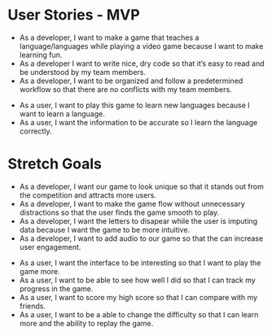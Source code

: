 <h1>User Stories - MVP</h1>
<ul>
    <li>As a developer, I want to make a game that teaches a language/languages while playing a video game because I want to make learning fun.</li>
    <li>As a developer I want to write nice, dry code so that it’s easy to read and be understood by my team members.</li>
    <li>As a developer, I want to be organized and follow a predetermined workflow so that there are no conflicts with my team members.</li>
</ul>
<ul>
    <li>As a user, I want to play this game to learn new languages because I want to learn a language.</li>
    <li>As a user, I want the information to be accurate so I learn the language correctly.</li>
</ul>

<h1>Stretch Goals</h1>
<ul>
    <li>As a developer, I want our game to look unique so that it stands out from the competition and attracts more users.</li>
    <li>As a developer, I want to make the game flow without unnecessary distractions so that the user finds the game smooth to play.</li>
    <li>As a developer, I want the letters to disapear while the user is imputing data because I want the game to be more intuitive.</li>
    <li>As a developer, I want to add audio to our game so that the can increase user engagement.</li>
</ul>
<ul>
    <li>As a user, I want the interface to be interesting so that I want to play the game more.</li>
    <li>As a user, I want to be able to see how well I did so that I can track my progress in the game.</li>
    <li>As a user, I want to score my high score so that I can compare with my friends.</li>
    <li>As a user, I want to be a able to change the difficulty so that I can learn more and the ability to replay the game.</li>
</ul>
